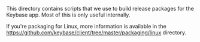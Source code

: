 This directory contains scripts that we use to build release packages
for the Keybase app. Most of this is only useful internally.

If you're packaging for Linux, more information is available in the
https://github.com/keybase/client/tree/master/packaging/linux directory.
